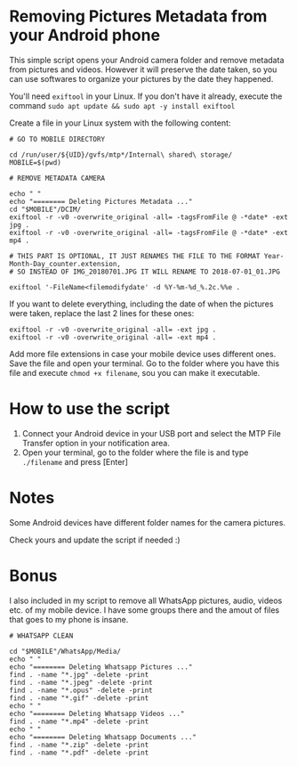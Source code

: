 # Removing Pictures Metadata from your Android phone

This simple script opens your Android camera folder and remove metadata from pictures and videos. However it will preserve the date taken, so you can use softwares to organize your pictures by the date they happened.

You'll need `exiftool` in your Linux. If you don't have it already, execute the command `sudo apt update && sudo apt -y install exiftool`

Create a file in your Linux system with the following content:

    # GO TO MOBILE DIRECTORY
    
    cd /run/user/${UID}/gvfs/mtp*/Internal\ shared\ storage/
    MOBILE=$(pwd)
    
    # REMOVE METADATA CAMERA
    
    echo " "
    echo "======== Deleting Pictures Metadata ..."
    cd "$MOBILE"/DCIM/
    exiftool -r -v0 -overwrite_original -all= -tagsFromFile @ -*date* -ext jpg .
    exiftool -r -v0 -overwrite_original -all= -tagsFromFile @ -*date* -ext mp4 .
    
    # THIS PART IS OPTIONAL, IT JUST RENAMES THE FILE TO THE FORMAT Year-Month-Day_counter.extension,
    # SO INSTEAD OF IMG_20180701.JPG IT WILL RENAME TO 2018-07-01_01.JPG
    
    exiftool '-FileName<filemodifydate' -d %Y-%m-%d_%.2c.%%e .

If you want to delete everything, including the date of when the pictures were taken, replace the last 2 lines for these ones:

    exiftool -r -v0 -overwrite_original -all= -ext jpg .
    exiftool -r -v0 -overwrite_original -all= -ext mp4 .
    
Add more file extensions in case your mobile device uses different ones.
Save the file and open your terminal.
Go to the folder where you have this file and execute `chmod +x filename`, sou you can make it executable.

# How to use the script

1. Connect your Android device in your USB port and select the MTP File Transfer option in your notification area.
2. Open your terminal, go to the folder where the file is and type `./filename` and press [Enter]

# Notes

Some Android devices have different folder names for the camera pictures. 

Check yours and update the script if needed :)

# Bonus

I also included in my script to remove all WhatsApp pictures, audio, videos etc. of my mobile device. I have some groups there and the amout of files that goes to my phone is insane.

    # WHATSAPP CLEAN
    
    cd "$MOBILE"/WhatsApp/Media/
    echo " "
    echo "======== Deleting Whatsapp Pictures ..."
    find . -name "*.jpg" -delete -print
    find . -name "*.jpeg" -delete -print
    find . -name "*.opus" -delete -print
    find . -name "*.gif" -delete -print
    echo " "
    echo "======== Deleting Whatsapp Videos ..."
    find . -name "*.mp4" -delete -print
    echo " "
    echo "======== Deleting Whatsapp Documents ..."
    find . -name "*.zip" -delete -print
    find . -name "*.pdf" -delete -print

